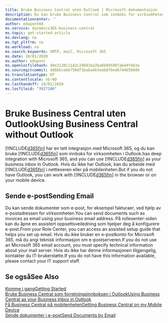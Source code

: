```yaml
---
title: Bruke Business Central uten Outlook | Microsoft-dokumentasjon
description: Du kan bruke Business Central som innboks for virksomheten i Outlook fordi den er integrert med Microsoft 365, men du kan også arbeide uten Outlook i en nettleser eller på den mobile enheten.
documentationcenter: ''
author: edupont04
ms.service: dynamics365-business-central
ms.topic: get-started-article
ms.devlang: na
ms.tgt_pltfrm: na
ms.workload: na
ms.search.keywords: SMTP, mail, Microsoft 365
ms.date: 10/01/2020
ms.author: edupont
ms.openlocfilehash: 40e2130c1142c29b01ba3ba8b04598fabe9feb3e
ms.sourcegitcommit: ddbb5cede750df1baba4b3eab8fbed6744b5b9d6
ms.translationtype: HT
ms.contentlocale: nb-NO
ms.lasthandoff: 10/01/2020
ms.locfileid: "3927100"
---
```

# <a name="using-business-central-without-outlook"></a><span data-ttu-id="8a29d-103">Bruke Business Central uten Outlook</span><span class="sxs-lookup"><span data-stu-id="8a29d-103">Using Business Central without Outlook</span></span>
[!INCLUDE[d365fin](includes/d365fin_md.md)] <span data-ttu-id="8a29d-104">har en tett integrasjon med Microsoft 365, og du kan bruke [!INCLUDE[d365fin](includes/d365fin_md.md)] som innboks for virksomheten i Outlook.</span><span class="sxs-lookup"><span data-stu-id="8a29d-104">has deep integration with Microsoft 365, and you can use [!INCLUDE[d365fin](includes/d365fin_md.md)] as your business inbox in Outlook.</span></span> <span data-ttu-id="8a29d-105">Hvis du ikke har Outlook, kan du arbeide med [!INCLUDE[d365fin](includes/d365fin_md.md)] i nettleseren eller på mobilenheten.</span><span class="sxs-lookup"><span data-stu-id="8a29d-105">But if you do not have Outlook, you can work with [!INCLUDE[d365fin](includes/d365fin_md.md)] in the browser or on your mobile device.</span></span>  

## <a name="sending-email"></a><span data-ttu-id="8a29d-106">Sende e-post</span><span class="sxs-lookup"><span data-stu-id="8a29d-106">Sending Email</span></span>
<span data-ttu-id="8a29d-107">Du kan sende dokumenter som e-post, for eksempel fakturaer, ved hjelp av e-postadressen for virksomheten.</span><span class="sxs-lookup"><span data-stu-id="8a29d-107">You can send documents such as invoices as email using your business email address.</span></span> <span data-ttu-id="8a29d-108">På rollesenter-siden kan du åpne en assistert oppsettsveiledning som hjelper deg å konfigurere e-post.</span><span class="sxs-lookup"><span data-stu-id="8a29d-108">From your Role Center, you can access an assisted setup guide that helps you set up email.</span></span> <span data-ttu-id="8a29d-109">Hvis du ikke bruker en e-postkonto for Microsoft 365, må du angi teknisk informasjon om e-postserveren.</span><span class="sxs-lookup"><span data-stu-id="8a29d-109">If you do not use an Microsoft 365 email account, you must specify technical information about your mail server.</span></span> <span data-ttu-id="8a29d-110">Hvis du ikke har denne informasjonen tilgjengelig, kontakter du IT-brukerstøtte.</span><span class="sxs-lookup"><span data-stu-id="8a29d-110">If you do not have this information available, please contact your IT support staff.</span></span>  


## <a name="see-also"></a><span data-ttu-id="8a29d-111">Se også</span><span class="sxs-lookup"><span data-stu-id="8a29d-111">See Also</span></span>
[<span data-ttu-id="8a29d-112">Komme i gang</span><span class="sxs-lookup"><span data-stu-id="8a29d-112">Getting Started</span></span>](product-get-started.md)  
[<span data-ttu-id="8a29d-113">Bruke Business Central som forretningsinnboksen i Outlook</span><span class="sxs-lookup"><span data-stu-id="8a29d-113">Using Business Central as your Business Inbox in Outlook</span></span>](admin-outlook.md)  
[<span data-ttu-id="8a29d-114">Få Business Central på mobilenheten</span><span class="sxs-lookup"><span data-stu-id="8a29d-114">Getting Business Central on my Mobile Device</span></span>](install-mobile-app.md)  
[<span data-ttu-id="8a29d-115">Sende dokumenter i e-post</span><span class="sxs-lookup"><span data-stu-id="8a29d-115">Send Documents by Email</span></span>](ui-how-send-documents-email.md)
